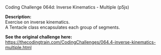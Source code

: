 Coding Challenge 064d: Inverse Kinematics - Multiple (p5js)

**Description:**  
Exercise on inverse kinematics.  
A Tentacle class encapsulates each group of segments.  
  
**See the original challenge here:**  
https://thecodingtrain.com/CodingChallenges/064.4-inverse-kinematics-multiple.html
